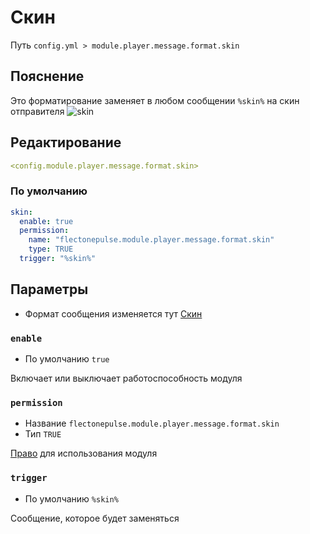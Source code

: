 # Скин
Путь `config.yml > module.player.message.format.skin`

## Пояснение
Это форматирование заменяет в любом сообщении `%skin%` на скин отправителя
![skin](/skin.png)

## Редактирование
```yaml
<config.module.player.message.format.skin>
```

### По умолчанию
```yaml
skin:
  enable: true
  permission:
    name: "flectonepulse.module.player.message.format.skin"
    type: TRUE
  trigger: "%skin%"
```

## Параметры

- Формат сообщения изменяется тут [Скин](/ru/messages/ru_ru/module/player/message/skin/)

### `enable`
- По умолчанию `true`

Включает или выключает работоспособность модуля

### `permission`
- Название `flectonepulse.module.player.message.format.skin`
- Тип `TRUE`

[Право](/ru/config/module/#пояснение) для использования модуля

### `trigger`
- По умолчанию `%skin%`

Сообщение, которое будет заменяться